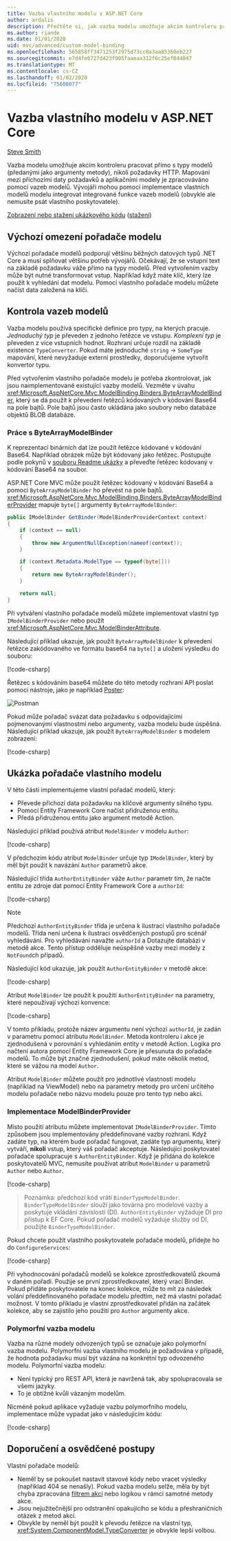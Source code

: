 ```yaml
---
title: Vazba vlastního modelu v ASP.NET Core
author: ardalis
description: Přečtěte si, jak vazba modelu umožňuje akcím kontroleru pracovat přímo s typy modelů v ASP.NET Core.
ms.author: riande
ms.date: 01/01/2020
uid: mvc/advanced/custom-model-binding
ms.openlocfilehash: 565858ff3471253f2975d73cc8a3aa85360eb227
ms.sourcegitcommit: e7d4fe6727d423f905faaeaa312f6c25ef844047
ms.translationtype: MT
ms.contentlocale: cs-CZ
ms.lasthandoff: 01/02/2020
ms.locfileid: "75608077"
---
```

# <a name="custom-model-binding-in-aspnet-core"></a>Vazba vlastního modelu v ASP.NET Core

[Steve Smith](https://ardalis.com/)

Vazba modelu umožňuje akcím kontroleru pracovat přímo s typy modelů (předanými jako argumenty metody), nikoli požadavky HTTP. Mapování mezi příchozími daty požadavků a aplikačními modely je zpracováváno pomocí vazeb modelů. Vývojáři mohou pomocí implementace vlastních modelů modelu integrovat integrované funkce vazeb modelů (obvykle ale nemusíte psát vlastního poskytovatele).

[Zobrazení nebo stažení ukázkového kódu](https://github.com/aspnet/AspNetCore.Docs/tree/master/aspnetcore/mvc/advanced/custom-model-binding/) ([stažení](xref:index#how-to-download-a-sample))

## <a name="default-model-binder-limitations"></a>Výchozí omezení pořadače modelu

Výchozí pořadače modelů podporují většinu běžných datových typů .NET Core a musí splňovat většinu potřeb vývojářů. Očekávají, že se vstupní text na základě požadavku váže přímo na typy modelů. Před vytvořením vazby může být nutné transformovat vstup. Například když máte klíč, který lze použít k vyhledání dat modelu. Pomocí vlastního pořadače modelu můžete načíst data založená na klíči.

## <a name="model-binding-review"></a>Kontrola vazeb modelů

Vazba modelu používá specifické definice pro typy, na kterých pracuje. *Jednoduchý typ* je převeden z jednoho řetězce ve vstupu. *Komplexní typ* je převeden z více vstupních hodnot. Rozhraní určuje rozdíl na základě existence `TypeConverter`. Pokud máte jednoduché `string` -> `SomeType` mapování, které nevyžaduje externí prostředky, doporučujeme vytvořit konvertor typu.

Před vytvořením vlastního pořadače modelu je potřeba zkontrolovat, jak jsou naimplementované existující vazby modelů. Vezměte v úvahu <xref:Microsoft.AspNetCore.Mvc.ModelBinding.Binders.ByteArrayModelBinder>, který se dá použít k převedení řetězců kódovaných v kódování Base64 na pole bajtů. Pole bajtů jsou často ukládána jako soubory nebo databáze objektů BLOB databáze.

### <a name="working-with-the-bytearraymodelbinder"></a>Práce s ByteArrayModelBinder

K reprezentaci binárních dat lze použít řetězce kódované v kódování Base64. Například obrázek může být kódovaný jako řetězec. Postupujte podle pokynů v [souboru Readme ukázky](https://github.com/aspnet/AspNetCore.Docs/blob/master/aspnetcore/mvc/advanced/custom-model-binding/samples/2.x/CustomModelBindingSample/README.md) a převeďte řetězec kódovaný v kódování Base64 na soubor.

ASP.NET Core MVC může použít řetězec kódovaný v kódování Base64 a pomocí `ByteArrayModelBinder` ho převést na pole bajtů. <xref:Microsoft.AspNetCore.Mvc.ModelBinding.Binders.ByteArrayModelBinderProvider> mapuje `byte[]` argumenty `ByteArrayModelBinder`:

```csharp
public IModelBinder GetBinder(ModelBinderProviderContext context)
{
    if (context == null)
    {
        throw new ArgumentNullException(nameof(context));
    }

    if (context.Metadata.ModelType == typeof(byte[]))
    {
        return new ByteArrayModelBinder();
    }

    return null;
}
```

Při vytváření vlastního pořadače modelů můžete implementovat vlastní typ `IModelBinderProvider` nebo použít <xref:Microsoft.AspNetCore.Mvc.ModelBinderAttribute>.

Následující příklad ukazuje, jak použít `ByteArrayModelBinder` k převedení řetězce zakódovaného ve formátu base64 na `byte[]` a uložení výsledku do souboru:

[!code-csharp[](custom-model-binding/samples/2.x/CustomModelBindingSample/Controllers/ImageController.cs?name=post1)]

Řetězec s kódováním base64 můžete do této metody rozhraní API poslat pomocí nástroje, jako je například [Poster](https://www.getpostman.com/):

![Postman](custom-model-binding/images/postman.png "Postman")

Pokud může pořadač svázat data požadavku s odpovídajícími pojmenovanými vlastnostmi nebo argumenty, vazba modelu bude úspěšná. Následující příklad ukazuje, jak použít `ByteArrayModelBinder` s modelem zobrazení:

[!code-csharp[](custom-model-binding/samples/2.x/CustomModelBindingSample/Controllers/ImageController.cs?name=post2&highlight=2)]

## <a name="custom-model-binder-sample"></a>Ukázka pořadače vlastního modelu

V této části implementujeme vlastní pořadač modelů, který:

- Převede příchozí data požadavku na klíčové argumenty silného typu.
- Pomocí Entity Framework Core načíst přidruženou entitu.
- Předá přidruženou entitu jako argument metodě Action.

Následující příklad používá atribut `ModelBinder` v modelu `Author`:

[!code-csharp[](custom-model-binding/samples/2.x/CustomModelBindingSample/Data/Author.cs?highlight=6)]

V předchozím kódu atribut `ModelBinder` určuje typ `IModelBinder`, který by měl být použit k navázání `Author` parametrů akce.

Následující třída `AuthorEntityBinder` váže `Author` parametr tím, že načte entitu ze zdroje dat pomocí Entity Framework Core a `authorId`:

[!code-csharp[](custom-model-binding/samples/2.x/CustomModelBindingSample/Binders/AuthorEntityBinder.cs?name=demo)]

> [!NOTE]
> Předchozí `AuthorEntityBinder` třída je určena k ilustraci vlastního pořadače modelů. Třída není určena k ilustraci osvědčených postupů pro scénář vyhledávání. Pro vyhledávání navažte `authorId` a Dotazujte databázi v metodě akce. Tento přístup odděluje neúspěšné vazby mezi modely z `NotFound`ch případů.

Následující kód ukazuje, jak použít `AuthorEntityBinder` v metodě akce:

[!code-csharp[](custom-model-binding/samples/2.x/CustomModelBindingSample/Controllers/BoundAuthorsController.cs?name=demo2&highlight=2)]

Atribut `ModelBinder` lze použít k použití `AuthorEntityBinder` na parametry, které nepoužívají výchozí konvence:

[!code-csharp[](custom-model-binding/samples/2.x/CustomModelBindingSample/Controllers/BoundAuthorsController.cs?name=demo1&highlight=2)]

V tomto příkladu, protože název argumentu není výchozí `authorId`, je zadán v parametru pomocí atributu `ModelBinder`. Metoda kontroleru i akce je zjednodušená v porovnání s vyhledáním entity v metodě Action. Logika pro načtení autora pomocí Entity Framework Core je přesunuta do pořadače modelů. To může být značné zjednodušení, pokud máte několik metod, které se vážou na model `Author`.

Atribut `ModelBinder` můžete použít pro jednotlivé vlastnosti modelu (například na ViewModel) nebo na parametry metody pro určení určitého modelu pořadače nebo názvu modelu pouze pro tento typ nebo akci.

### <a name="implementing-a-modelbinderprovider"></a>Implementace ModelBinderProvider

Místo použití atributu můžete implementovat `IModelBinderProvider`. Tímto způsobem jsou implementovány předdefinované vazby rozhraní. Když zadáte typ, na kterém bude pořadač fungovat, zadáte typ argumentu, který vytváří, **nikoli** vstup, který váš pořadač akceptuje. Následující poskytovatel pořadače spolupracuje s `AuthorEntityBinder`. Když je přidána do kolekce poskytovatelů MVC, nemusíte používat atribut `ModelBinder` u parametrů `Author` nebo `Author`.

[!code-csharp[](custom-model-binding/samples/2.x/CustomModelBindingSample/Binders/AuthorEntityBinderProvider.cs?highlight=17-20)]

> Poznámka: předchozí kód vrátí `BinderTypeModelBinder`. `BinderTypeModelBinder` slouží jako továrna pro modelové vazby a poskytuje vkládání závislostí (DI). `AuthorEntityBinder` vyžaduje DI pro přístup k EF Core. Pokud pořadač modelů vyžaduje služby od DI, použijte `BinderTypeModelBinder`.

Pokud chcete použít vlastního poskytovatele pořadače modelů, přidejte ho do `ConfigureServices`:

[!code-csharp[](custom-model-binding/samples/2.x/CustomModelBindingSample/Startup.cs?name=snippet_ConfigureServices&highlight=5-10)]

Při vyhodnocování pořadačů modelů se kolekce zprostředkovatelů zkoumá v daném pořadí. Použije se první zprostředkovatel, který vrací Binder. Pokud přidáte poskytovatele na konec kolekce, může to mít za následek volání předdefinovaného pořadače modelu předtím, než má vlastní pořadač možnost. V tomto příkladu je vlastní zprostředkovatel přidán na začátek kolekce, aby se zajistilo jeho použití pro `Author` argumenty akce.

### <a name="polymorphic-model-binding"></a>Polymorfní vazba modelu

Vazba na různé modely odvozených typů se označuje jako polymorfní vazba modelu. Polymorfní vazba vlastního modelu je požadována v případě, že hodnota požadavku musí být vázána na konkrétní typ odvozeného modelu. Polymorfní vazba modelu:

* Není typický pro REST API, která je navržená tak, aby spolupracovala se všemi jazyky.
* To je obtížné kvůli vázaným modelům.

Nicméně pokud aplikace vyžaduje vazbu polymorfního modelu, implementace může vypadat jako v následujícím kódu:

[!code-csharp[](custom-model-binding/3.0sample/PolymorphicModelBinding/ModelBinders/PolymorphicModelBinder.cs?name=snippet)]

## <a name="recommendations-and-best-practices"></a>Doporučení a osvědčené postupy

Vlastní pořadače modelů:

- Neměl by se pokoušet nastavit stavové kódy nebo vracet výsledky (například 404 se nenašly). Pokud vazba modelu selže, měla by být chyba zpracována [filtrem akcí](xref:mvc/controllers/filters) nebo logikou v rámci samotné metody akce.
- Jsou nejužitečnější pro odstranění opakujícího se kódu a přeshraničních otázek z metod akcí.
- Obvykle by neměl být použit k převodu řetězce na vlastní typ, <xref:System.ComponentModel.TypeConverter> je obvykle lepší volbou.
